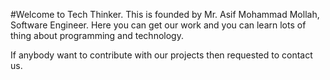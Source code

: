 #Welcome to Tech Thinker.
This is founded by Mr. Asif Mohammad Mollah, Software Engineer. Here you can get our work and you can learn lots of thing about programming and technology.  

If anybody want to contribute with our projects then requested to contact us.  
